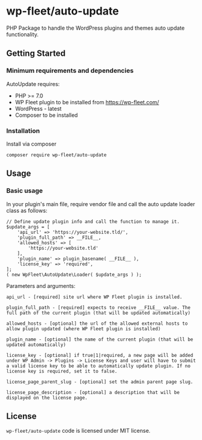 # wp-fleet/auto-update

PHP Package to handle the WordPress plugins and themes auto update functionality.

## Getting Started

### Minimum requirements and dependencies

AutoUpdate requires:

* PHP >= 7.0
* WP Fleet plugin to be installed from https://wp-fleet.com/
* WordPress - latest
* Composer to be installed

### Installation

Install via composer

```
composer require wp-fleet/auto-update
```

## Usage

### Basic usage
In your plugin's main file, require vendor file and call the auto update loader class as follows:
```
// Define update plugin info and call the function to manage it.
$update_args = [
    'api_url' => 'https://your-website.tld/',
    'plugin_full_path' => __FILE__,
    'allowed_hosts' => [
        'https://your-website.tld'
    ],
    'plugin_name' => plugin_basename( __FILE__ ),
    'license_key' => 'required',
];
( new WpFleet\AutoUpdate\Loader( $update_args ) );
```

Parameters and arguments:
```
api_url - [required] site url where WP Fleet plugin is installed.
```
```
plugin_full_path - [required] expects to receive __FILE__ value. The full path of the current plugin (that will be updated automatically)
```
```
allowed_hosts - [optional] the url of the allowed external hosts to allow plugin updated (where WP Fleet plugin is installed)
```
```
plugin_name - [optional] the name of the current plugin (that will be updated automatically) 
```
```
license_key - [optional] if true|1|required, a new page will be added under WP Admin -> Plugins -> License Keys and user will have to submit a valid license key to be able to automatically update plugin. If no license key is required, set it to false.  
```
```
license_page_parent_slug - [optional] set the admin parent page slug.
```
```
license_page_description - [optional] a description that will be displayed on the license page.
```

## License
`wp-fleet/auto-update` code is licensed under MIT license.